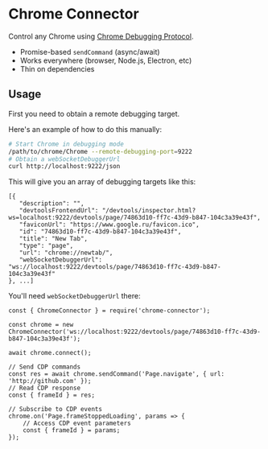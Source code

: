 # Chrome Connector

Control any Chrome using [Chrome Debugging Protocol](https://chromedevtools.github.io/debugger-protocol-viewer/tot/).

* Promise-based `sendCommand` (async/await)
* Works everywhere (browser, Node.js, Electron, etc)
* Thin on dependencies

## Usage

First you need to obtain a remote debugging target.

Here's an example of how to do this manually:

```bash
# Start Chrome in debugging mode
/path/to/chrome/Chrome --remote-debugging-port=9222
# Obtain a webSocketDebuggerUrl
curl http://localhost:9222/json
```

This will give you an array of debugging targets like this:

```
[{
   "description": "",
   "devtoolsFrontendUrl": "/devtools/inspector.html?ws=localhost:9222/devtools/page/74863d10-ff7c-43d9-b847-104c3a39e43f",
   "faviconUrl": "https://www.google.ru/favicon.ico",
   "id": "74863d10-ff7c-43d9-b847-104c3a39e43f",
   "title": "New Tab",
   "type": "page",
   "url": "chrome://newtab/",
   "webSocketDebuggerUrl": "ws://localhost:9222/devtools/page/74863d10-ff7c-43d9-b847-104c3a39e43f"
}, ...]
```

You'll need `webSocketDebuggerUrl` there:

```es6
const { ChromeConnector } = require('chrome-connector');

const chrome = new ChromeConnector('ws://localhost:9222/devtools/page/74863d10-ff7c-43d9-b847-104c3a39e43f');

await chrome.connect();

// Send CDP commands
const res = await chrome.sendCommand('Page.navigate', { url: 'http://github.com' });
// Read CDP response
const { frameId } = res;

// Subscribe to CDP events
chrome.on('Page.frameStoppedLoading', params => {
    // Access CDP event parameters
    const { frameId } = params;
});
```
